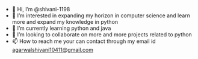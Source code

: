 - 👋 Hi, I’m @shivani-1198
- 👀 I’m interested in expanding my horizon in computer science and learn more and expand my knowledge in python
- 🌱 I’m currently learning python and java
- 💞️ I’m looking to collaborate on more and more projects related to python
- 📫 How to reach me your can contact through my email id agarwalshivani10411@gmail.com

<!---
shivani-1198/shivani-1198 is a ✨ special ✨ repository because its `README.md` (this file) appears on your GitHub profile.
You can click the Preview link to take a look at your changes.
--->
